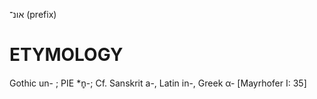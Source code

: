 אונ־
(prefix)

ETYMOLOGY
===========
Gothic un- ; PIE *n̥-; Cf. Sanskrit a-, Latin in-, Greek α- 
[Mayrhofer I: 35]